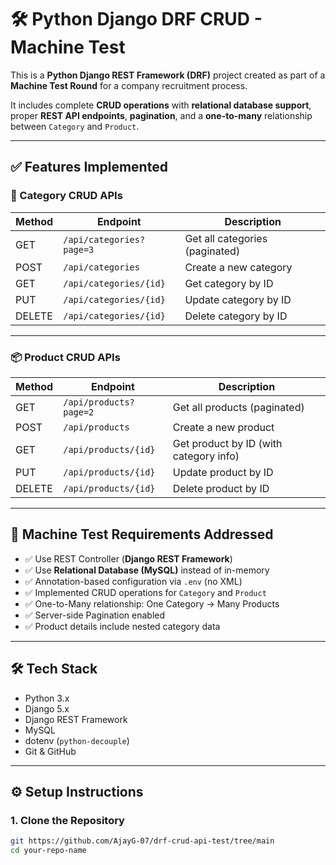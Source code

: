 # 🛠️ Python Django DRF CRUD - Machine Test

This is a **Python Django REST Framework (DRF)** project created as part of a **Machine Test Round** for a company recruitment process.

It includes complete **CRUD operations** with **relational database support**, proper **REST API endpoints**, **pagination**, and a **one-to-many** relationship between `Category` and `Product`.

---

## ✅ Features Implemented

### 📂 Category CRUD APIs

| Method | Endpoint                            | Description                     |
|--------|-------------------------------------|---------------------------------|
| GET    | `/api/categories?page=3`            | Get all categories (paginated) |
| POST   | `/api/categories`                   | Create a new category           |
| GET    | `/api/categories/{id}`              | Get category by ID              |
| PUT    | `/api/categories/{id}`              | Update category by ID           |
| DELETE | `/api/categories/{id}`              | Delete category by ID           |

---

### 📦 Product CRUD APIs

| Method | Endpoint                            | Description                             |
|--------|-------------------------------------|-----------------------------------------|
| GET    | `/api/products?page=2`              | Get all products (paginated)            |
| POST   | `/api/products`                     | Create a new product                    |
| GET    | `/api/products/{id}`                | Get product by ID (with category info)  |
| PUT    | `/api/products/{id}`                | Update product by ID                    |
| DELETE | `/api/products/{id}`                | Delete product by ID                    |

---

## 🧠 Machine Test Requirements Addressed

- ✅ Use REST Controller (**Django REST Framework**)
- ✅ Use **Relational Database (MySQL)** instead of in-memory
- ✅ Annotation-based configuration via `.env` (no XML)
- ✅ Implemented CRUD operations for `Category` and `Product`
- ✅ One-to-Many relationship: One Category → Many Products
- ✅ Server-side Pagination enabled
- ✅ Product details include nested category data

---

## 🛠️ Tech Stack

- Python 3.x
- Django 5.x
- Django REST Framework
- MySQL
- dotenv (`python-decouple`)
- Git & GitHub

---

## ⚙️ Setup Instructions

### 1. Clone the Repository

```bash
git https://github.com/AjayG-07/drf-crud-api-test/tree/main
cd your-repo-name
